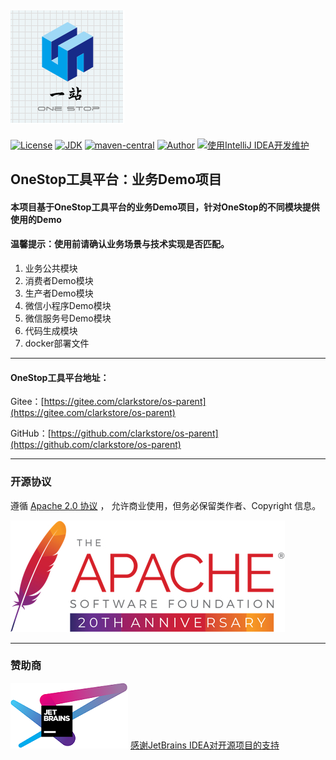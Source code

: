 [![](logo.png)](https://*.png "一站")
----
[![License](https://img.shields.io/badge/License-Apache--2.0-brightgreen.svg)](https://www.apache.org/licenses/LICENSE-2.0)
[![JDK](https://img.shields.io/badge/JDK-1.8+-green.svg)](https://www.oracle.com/technetwork/java/javase/downloads/index.html)
[![maven-central](https://maven-badges.herokuapp.com/maven-central/com.github.clarkstore/os-parent/badge.svg)](https://maven-badges.herokuapp.com/maven-central/com.github.clarkstore/os-parent)
[![Author](https://img.shields.io/badge/OneStop%20Author-Clark-blue.svg)](https://gitee.com/clarkstore/os-parent/guide/donate)
[![使用IntelliJ IDEA开发维护](https://img.shields.io/badge/IntelliJ%20IDEA-提供支持-blue.svg)](https://www.jetbrains.com/?from=os-parent)

## OneStop工具平台：业务Demo项目
#### 本项目基于OneStop工具平台的业务Demo项目，针对OneStop的不同模块提供使用的Demo
#### 温馨提示：使用前请确认业务场景与技术实现是否匹配。

1. 业务公共模块
2. 消费者Demo模块
3. 生产者Demo模块
4. 微信小程序Demo模块
5. 微信服务号Demo模块
6. 代码生成模块
7. docker部署文件

---

#### OneStop工具平台地址：
Gitee：[https://gitee.com/clarkstore/os-parent](https://gitee.com/clarkstore/os-parent)

GitHub：[https://github.com/clarkstore/os-parent](https://github.com/clarkstore/os-parent)

---
### 开源协议
遵循 [Apache 2.0 协议](https://www.apache.org/licenses/LICENSE-2.0.html) ，
允许商业使用，但务必保留类作者、Copyright 信息。

![apache](apache.png)

---
### 赞助商
[![JetBrains IDEA](jetbrains.png)](https://jb.gg/OpenSource)
[感谢JetBrains IDEA对开源项目的支持](https://jb.gg/OpenSource)

